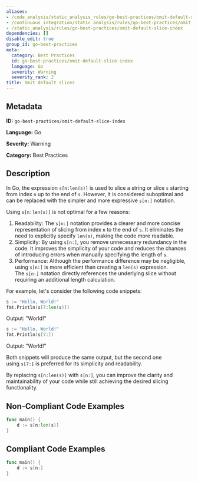 ```yaml
---
aliases:
- /code_analysis/static_analysis_rules/go-best-practices/omit-default-slice-index
- /continuous_integration/static_analysis/rules/go-best-practices/omit-default-slice-index
- /static_analysis/rules/go-best-practices/omit-default-slice-index
dependencies: []
disable_edit: true
group_id: go-best-practices
meta:
  category: Best Practices
  id: go-best-practices/omit-default-slice-index
  language: Go
  severity: Warning
  severity_rank: 2
title: Omit default slices
---
```

<!--  SOURCED FROM https://github.com/DataDog/datadog-static-analyzer-rule-docs -->


## Metadata
**ID:** `go-best-practices/omit-default-slice-index`

**Language:** Go

**Severity:** Warning

**Category:** Best Practices

## Description
In Go, the expression `s[n:len(s)]` is used to slice a string or slice `s` starting from index `n` up to the end of `s`. However, it is considered suboptimal and can be replaced with the simpler and more expressive `s[n:]` notation.

Using `s[n:len(s)]` is not optimal for a few reasons:

1.  Readability: The `s[n:]` notation provides a clearer and more concise representation of slicing from index `n` to the end of `s`. It eliminates the need to explicitly specify `len(s)`, making the code more readable.
2.  Simplicity: By using `s[n:]`, you remove unnecessary redundancy in the code. It improves the simplicity of your code and reduces the chances of introducing errors when manually specifying the length of `s`.
3.  Performance: Although the performance difference may be negligible, using `s[n:]` is more efficient than creating a `len(s)` expression. The `s[n:]` notation directly references the underlying slice without requiring an additional length calculation.

For example, let's consider the following code snippets:

```go
s := "Hello, World!"
fmt.Println(s[7:len(s)])
```

Output: "World!"

```go
s := "Hello, World!"
fmt.Println(s[7:])
```

Output: "World!"

Both snippets will produce the same output, but the second one using `s[7:]` is preferred for its simplicity and readability.

By replacing `s[n:len(s)]` with `s[n:]`, you can improve the clarity and maintainability of your code while still achieving the desired slicing functionality.

## Non-Compliant Code Examples
```go
func main() {
    d := s[n:len(s)]
}
```

## Compliant Code Examples
```go
func main() {
    d := s[n:]
}
```
